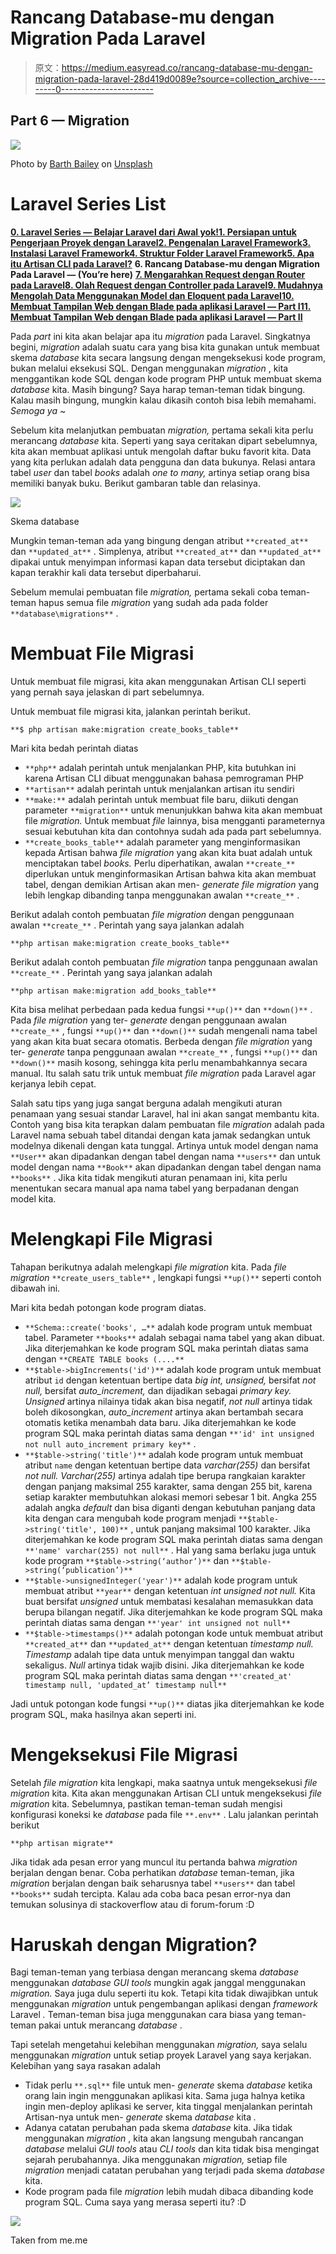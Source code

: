 # Rancang Database-mu dengan Migration Pada Laravel

> 原文：<https://medium.easyread.co/rancang-database-mu-dengan-migration-pada-laravel-28d419d0089e?source=collection_archive---------0----------------------->

## Part 6 — Migration

![](img/3b6fd32f53698e68d39304f4c69f9ed4.png)

Photo by [Barth Bailey](https://unsplash.com/@7bbbailey?utm_source=medium&utm_medium=referral) on [Unsplash](https://unsplash.com?utm_source=medium&utm_medium=referral)

# Laravel Series List

[**0\. Laravel Series — Belajar Laravel dari Awal yok!**](https://medium.com/easyread/laravel-series-belajar-laravel-dari-awal-yok-c21dc47863da)[**1\. Persiapan untuk Pengerjaan Proyek dengan Laravel**](https://medium.com/easyread/persiapan-untuk-pengerjaan-proyek-dengan-laravel-2f9a99146313)[**2\. Pengenalan Laravel Framework**](https://medium.com/easyread/pengenalan-laravel-framework-1c829b8164af)[**3\. Instalasi Laravel Framework**](https://medium.com/easyread/instalasi-laravel-framework-41eeec1551ef)[**4\. Struktur Folder Laravel Framework**](https://medium.com/easyread/struktur-folder-laravel-framework-299f0225cd55)[**5\. Apa itu Artisan CLI pada Laravel?**](https://medium.com/easyread/apa-itu-artisan-cli-pada-laravel-62a94232a29a) **6\. Rancang Database-mu dengan Migration Pada Laravel — (You’re here)** [**7\. Mengarahkan Request dengan Router pada Laravel**](https://medium.com/easyread/mengarahkan-request-dengan-router-pada-laravel-a0df91142f51)[**8\. Olah Request dengan Controller pada Laravel**](https://medium.com/easyread/olah-request-dengan-controller-pada-laravel-a77b52235a4b)[**9\. Mudahnya Mengolah Data Menggunakan Model dan Eloquent pada Laravel**](https://medium.com/easyread/mudahnya-mengolah-data-menggunakan-model-dan-eloquent-pada-laravel-80af915c80b5)[**10\. Membuat Tampilan Web dengan Blade pada aplikasi Laravel — Part I**](https://medium.com/easyread/membuat-tampilan-web-dengan-blade-pada-aplikasi-laravel-part-i-c9f5ceee65e6)[**11\. Membuat Tampilan Web dengan Blade pada aplikasi Laravel — Part II**](https://medium.com/easyread/membuat-tampilan-web-dengan-blade-pada-aplikasi-laravel-part-ii-9e233233972a)

Pada *part* ini kita akan belajar apa itu *migration* pada Laravel. Singkatnya begini, *migration* adalah suatu cara yang bisa kita gunakan untuk membuat skema *database* kita secara langsung dengan mengeksekusi kode program, bukan melalui eksekusi SQL. Dengan menggunakan *migration* , kita menggantikan kode SQL dengan kode program PHP untuk membuat skema *database* kita. Masih bingung? Saya harap teman-teman tidak bingung. Kalau masih bingung, mungkin kalau dikasih contoh bisa lebih memahami. *Semoga ya ~*

Sebelum kita melanjutkan pembuatan *migration,* pertama sekali kita perlu merancang *database* kita. Seperti yang saya ceritakan dipart sebelumnya, kita akan membuat aplikasi untuk mengolah daftar buku favorit kita. Data yang kita perlukan adalah data pengguna dan data bukunya. Relasi antara tabel *user* dan tabel *books* adalah *one to many,* artinya setiap orang bisa memiliki banyak buku. Berikut gambaran table dan relasinya.

![](img/465c32c8e1b55cc2aacbd2a8cd2c95fe.png)

Skema database

Mungkin teman-teman ada yang bingung dengan atribut `**created_at**` dan `**updated_at**` . Simplenya, atribut `**created_at**` dan `**updated_at**` dipakai untuk menyimpan informasi kapan data tersebut diciptakan dan kapan terakhir kali data tersebut diperbaharui.

Sebelum memulai pembuatan file *migration,* pertama sekali coba teman-teman hapus semua file *migration* yang sudah ada pada folder `**database\migrations**` .

# Membuat File Migrasi

Untuk membuat file migrasi, kita akan menggunakan Artisan CLI seperti yang pernah saya jelaskan di part sebelumnya.

Untuk membuat file migrasi kita, jalankan perintah berikut.

```
**$ php artisan make:migration create_books_table**
```

Mari kita bedah perintah diatas

*   `**php**` adalah perintah untuk menjalankan PHP, kita butuhkan ini karena Artisan CLI dibuat menggunakan bahasa pemrograman PHP
*   `**artisan**` adalah perintah untuk menjalankan artisan itu sendiri
*   `**make:**` adalah perintah untuk membuat file baru, diikuti dengan parameter `**migration**` untuk menunjukkan bahwa kita akan membuat file *migration.* Untuk membuat *file* lainnya, bisa mengganti parameternya sesuai kebutuhan kita dan contohnya sudah ada pada part sebelumnya.
*   `**create_books_table**` adalah parameter yang menginformasikan kepada Artisan bahwa *file* *migration* yang akan kita buat adalah untuk menciptakan tabel *books.* Perlu diperhatikan, awalan `**create_**` diperlukan untuk menginformasikan Artisan bahwa kita akan membuat tabel, dengan demikian Artisan akan men- *generate file migration* yang lebih lengkap dibanding tanpa menggunakan awalan `**create_**` .

Berikut adalah contoh pembuatan *file* *migration* dengan penggunaan awalan `**create_**` . Perintah yang saya jalankan adalah

```
**php artisan make:migration create_books_table**
```

Berikut adalah contoh pembuatan *file* *migration* tanpa penggunaan awalan `**create_**` . Perintah yang saya jalankan adalah

```
**php artisan make:migration add_books_table**
```

Kita bisa melihat perbedaan pada kedua fungsi `**up()**` dan `**down()**` . Pada *file* *migration* yang ter- *generate* dengan penggunaan awalan `**create_**` , fungsi `**up()**` dan `**down()**` sudah mengenali nama tabel yang akan kita buat secara otomatis. Berbeda dengan *file* *migration* yang ter- *generate* tanpa penggunaan awalan `**create_**` , fungsi `**up()**` dan `**down()**` masih kosong, sehingga kita perlu menambahkannya secara manual. Itu salah satu trik untuk membuat *file* *migration* pada Laravel agar kerjanya lebih cepat.

Salah satu tips yang juga sangat berguna adalah mengikuti aturan penamaan yang sesuai standar Laravel, hal ini akan sangat membantu kita. Contoh yang bisa kita terapkan dalam pembuatan file *migration* adalah pada Laravel nama sebuah tabel ditandai dengan kata jamak sedangkan untuk modelnya dikenali dengan kata tunggal. Artinya untuk model dengan nama `**User**` akan dipadankan dengan tabel dengan nama `**users**` dan untuk model dengan nama `**Book**` akan dipadankan dengan tabel dengan nama `**books**` . Jika kita tidak mengikuti aturan penamaan ini, kita perlu menentukan secara manual apa nama tabel yang berpadanan dengan model kita.

# Melengkapi File Migrasi

Tahapan berikutnya adalah melengkapi *file* *migration* kita. Pada *file* *migration* `**create_users_table**` , lengkapi fungsi `**up()**` seperti contoh dibawah ini.

Mari kita bedah potongan kode program diatas.

*   `**Schema::create('books', …**` adalah kode program untuk membuat tabel. Parameter `**books**` adalah sebagai nama tabel yang akan dibuat. Jika diterjemahkan ke kode program SQL maka perintah diatas sama dengan `**CREATE TABLE books (....**`
*   `**$table->bigIncrements('id')**` adalah kode program untuk membuat atribut `id` dengan ketentuan bertipe data *big* *int, unsigned,* bersifat *not null,* bersifat *auto_increment,* dan dijadikan sebagai *primary key. Unsigned* artinya nilainya tidak akan bisa negatif, *not null* artinya tidak boleh dikosongkan, *auto_increment* artinya akan bertambah secara otomatis ketika menambah data baru. Jika diterjemahkan ke kode program SQL maka perintah diatas sama dengan `**'id' int unsigned not null auto_increment primary key**` .
*   `**$table->string('title')**` adalah kode program untuk membuat atribut `name` dengan ketentuan bertipe data *varchar(255)* dan bersifat *not null. Varchar(255)* artinya adalah tipe berupa rangkaian karakter dengan panjang maksimal 255 karakter, sama dengan 255 bit, karena setiap karakter membutuhkan alokasi memori sebesar 1 bit. Angka 255 adalah angka *default* dan bisa diganti dengan kebutuhan panjang data kita dengan cara mengubah kode program menjadi `**$table->string('title', 100)**` , untuk panjang maksimal 100 karakter. Jika diterjemahkan ke kode program SQL maka perintah diatas sama dengan `**'name' varchar(255) not null**` . Hal yang sama berlaku juga untuk kode program `**$table->string(‘author’)**` dan `**$table->string(‘publication’)**`
*   `**$table->unsignedInteger('year')**` adalah kode program untuk membuat atribut `**year**` dengan ketentuan *int unsigned not null.* Kita buat bersifat *unsigned* untuk membatasi kesalahan memasukkan data berupa bilangan negatif. Jika diterjemahkan ke kode program SQL maka perintah diatas sama dengan `**'year' int unsigned not null**`
*   `**$table->timestamps()**` adalah potongan kode untuk membuat atribut `**created_at**` dan `**updated_at**` dengan ketentuan *timestamp null. Timestamp* adalah tipe data untuk menyimpan tanggal dan waktu sekaligus. *Null* artinya tidak wajib disini. Jika diterjemahkan ke kode program SQL maka perintah diatas sama dengan `**'created_at' timestamp null, 'updated_at’ timestamp null**`

Jadi untuk potongan kode fungsi `**up()**` diatas jika diterjemahkan ke kode program SQL, maka hasilnya akan seperti ini.

# Mengeksekusi File Migrasi

Setelah *file* *migration* kita lengkapi, maka saatnya untuk mengeksekusi *file* *migration* kita. Kita akan menggunakan Artisan CLI untuk mengeksekusi *file* *migration* kita. Sebelumnya, pastikan teman-teman sudah mengisi konfigurasi koneksi ke *database* pada file `**.env**` . Lalu jalankan perintah berikut

```
**php artisan migrate**
```

Jika tidak ada pesan error yang muncul itu pertanda bahwa *migration* berjalan dengan benar. Coba perhatikan *database* teman-teman, jika *migration* berjalan dengan baik seharusnya tabel `**users**` dan tabel `**books**` sudah tercipta. Kalau ada coba baca pesan error-nya dan temukan solusinya di stackoverflow atau di forum-forum :D

# Haruskah dengan Migration?

Bagi teman-teman yang terbiasa dengan merancang skema *database* menggunakan *database GUI tools* mungkin agak janggal menggunakan *migration.* Saya juga dulu seperti itu kok. Tetapi kita tidak diwajibkan untuk menggunakan *migration* untuk pengembangan aplikasi dengan *framework* Laravel *.* Teman-teman bisa juga menggunakan cara biasa yang teman-teman pakai untuk merancang *database* .

Tapi setelah mengetahui kelebihan menggunakan *migration,* saya selalu menggunakan *migration* untuk setiap proyek Laravel yang saya kerjakan. Kelebihan yang saya rasakan adalah

*   Tidak perlu `**.sql**` file untuk men- *generate* skema *database* ketika orang lain ingin menggunakan aplikasi kita. Sama juga halnya ketika ingin men-deploy aplikasi ke server, kita tinggal menjalankan perintah Artisan-nya untuk men- *generate* skema *database* kita *.*
*   Adanya catatan perubahan pada skema *database* kita. Jika tidak menggunakan *migration* , kita akan langsung mengubah rancangan *database* melalui *GUI tools* atau *CLI tools* dan kita tidak bisa mengingat sejarah perubahannya. Jika menggunakan *migration,* setiap file *migration* menjadi catatan perubahan yang terjadi pada skema *database* kita.
*   Kode program pada file *migration* lebih mudah dibaca dibanding kode program SQL. Cuma saya yang merasa seperti itu? :D

![](img/c258887b5d2f41a858bdb602bbaa2a9a.png)

Taken from me.me